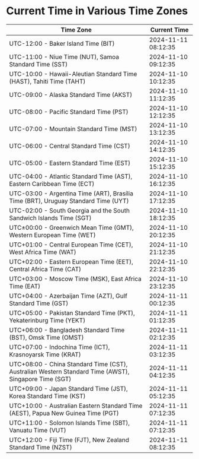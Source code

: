 # Current Time in Various Time Zones

| Time Zone | Current Time |
|-----------|--------------|
| UTC-12:00 - Baker Island Time (BIT) | 2024-11-11 08:12:35 |
| UTC-11:00 - Niue Time (NUT), Samoa Standard Time (SST) | 2024-11-10 09:12:35 |
| UTC-10:00 - Hawaii-Aleutian Standard Time (HAST), Tahiti Time (TAHT) | 2024-11-10 10:12:35 |
| UTC-09:00 - Alaska Standard Time (AKST) | 2024-11-10 11:12:35 |
| UTC-08:00 - Pacific Standard Time (PST) | 2024-11-10 12:12:35 |
| UTC-07:00 - Mountain Standard Time (MST) | 2024-11-10 13:12:35 |
| UTC-06:00 - Central Standard Time (CST) | 2024-11-10 14:12:35 |
| UTC-05:00 - Eastern Standard Time (EST) | 2024-11-10 15:12:35 |
| UTC-04:00 - Atlantic Standard Time (AST), Eastern Caribbean Time (ECT) | 2024-11-10 16:12:35 |
| UTC-03:00 - Argentina Time (ART), Brasília Time (BRT), Uruguay Standard Time (UYT) | 2024-11-10 17:12:35 |
| UTC-02:00 - South Georgia and the South Sandwich Islands Time (SGT) | 2024-11-10 18:12:35 |
| UTC±00:00 - Greenwich Mean Time (GMT), Western European Time (WET) | 2024-11-10 20:12:35 |
| UTC+01:00 - Central European Time (CET), West Africa Time (WAT) | 2024-11-10 21:12:35 |
| UTC+02:00 - Eastern European Time (EET), Central Africa Time (CAT) | 2024-11-10 22:12:35 |
| UTC+03:00 - Moscow Time (MSK), East Africa Time (EAT) | 2024-11-10 23:12:35 |
| UTC+04:00 - Azerbaijan Time (AZT), Gulf Standard Time (GST) | 2024-11-11 00:12:35 |
| UTC+05:00 - Pakistan Standard Time (PKT), Yekaterinburg Time (YEKT) | 2024-11-11 01:12:35 |
| UTC+06:00 - Bangladesh Standard Time (BST), Omsk Time (OMST) | 2024-11-11 02:12:35 |
| UTC+07:00 - Indochina Time (ICT), Krasnoyarsk Time (KRAT) | 2024-11-11 03:12:35 |
| UTC+08:00 - China Standard Time (CST), Australian Western Standard Time (AWST), Singapore Time (SGT) | 2024-11-11 04:12:35 |
| UTC+09:00 - Japan Standard Time (JST), Korea Standard Time (KST) | 2024-11-11 05:12:35 |
| UTC+10:00 - Australian Eastern Standard Time (AEST), Papua New Guinea Time (PGT) | 2024-11-11 07:12:35 |
| UTC+11:00 - Solomon Islands Time (SBT), Vanuatu Time (VUT) | 2024-11-11 07:12:35 |
| UTC+12:00 - Fiji Time (FJT), New Zealand Standard Time (NZST) | 2024-11-11 08:12:35 |

